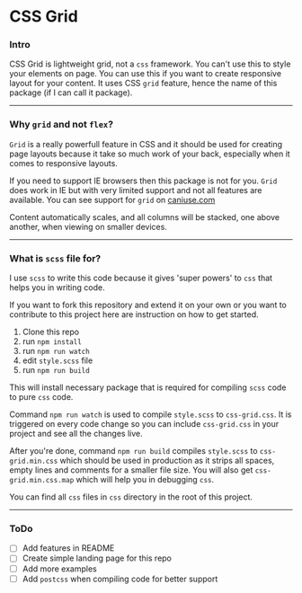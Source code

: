 # CSS Grid

### Intro

CSS Grid is lightweight grid, not a `css` framework. You can't use this to style
your elements on page. You can use this if you want to create responsive layout
for your content.
It uses CSS `grid` feature, hence the name of this package (if I can call it package).

---

### Why `grid` and not `flex`?

`Grid` is a really powerfull feature in CSS and it should be used for creating
page layouts because it take so much work of your back, especially when it
comes to responsive layouts.

If you need to support IE browsers then this package is not for you. `Grid` does
work in IE but with very limited support and not all features are available.
You can see support for `grid` on [caniuse.com](https://caniuse.com/?search=grid)

Content automatically scales, and all columns will be stacked,
one above another, when viewing on smaller devices.

---

### What is `scss` file for?

I use `scss` to write this code because it gives 'super powers' to `css` that helps you in writing code.

If you want to fork this repository and extend it on your own or you want to contribute to this project here are instruction on
how to get started.

1. Clone this repo
2. run `npm install`
3. run `npm run watch`
4. edit `style.scss` file
5. run `npm run build`

This will install necessary package that is required for compiling `scss` code to pure `css` code.

Command `npm run watch` is used to compile `style.scss` to `css-grid.css`. It is triggered on every code change so you can include
`css-grid.css` in your project and see all the changes live.

After you're done, command `npm run build` compiles `style.scss` to `css-grid.min.css` which should be used in production as it strips all spaces,
empty lines and comments for a smaller file size. You will also get `css-grid.min.css.map` which will help you in debugging `css`.

You can find all `css` files in `css` directory in the root of this project.

---

### ToDo

- [ ] Add features in README
- [ ] Create simple landing page for this repo
- [ ] Add more examples
- [ ] Add `postcss` when compiling code for better support

